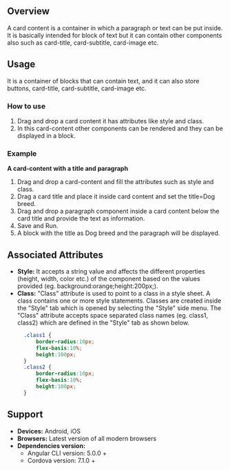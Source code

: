 ## Overview
A card content is a container in which a paragraph or text can be put inside. It is basically intended for block of text but it can contain other components also such as card-title, card-subtitle, card-image etc.
## Usage
It is a container of blocks that can contain text, and it can also store buttons, card-title, card-subtitle, card-image etc.
### How to use
1. Drag and drop a card content it has attributes like style and class. 
2. In this card-content other components can be rendered and they can be displayed in a block.

### Example
**A card-content with a title and paragraph**  
1. Drag and drop a card-content and fill the attributes such as style and class.
2. Drag a card title and place it inside card content and set the title=Dog breed.
3. Drag and drop a paragraph component inside a card content below the card title and provide 
the text as information.
4. Save and Run.
5. A block with the title as Dog breed and the paragraph will be displayed.

## Associated Attributes
- **Style:** It accepts a string value and affects the different properties (height, width, color etc.) of the component based on the values provided (eg. background:orange;height:200px;).
- **Class:** "Class" attribute is used to point to a class in a style sheet. A class contains one or more style statements. Classes are created inside the "Style" tab which is opened by selecting the "Style" side menu. The "Class" attribute accepts space separated class names (eg. class1, class2) which are defined in the "Style" tab as shown below.
  ```css
    .class1 {
        border-radius:10px;
        flex-basis:10%;
        height:100px;
    }
    .class2 {
        border-radius:10px;
        flex-basis:10%;
        height:100px;
    } 
   ```
## Support
- **Devices:** Android, iOS
- **Browsers:**  Latest version of all modern browsers
- **Dependencies version:** 
    - Angular CLI version: 5.0.0 + 
    - Cordova version: 7.1.0 +

